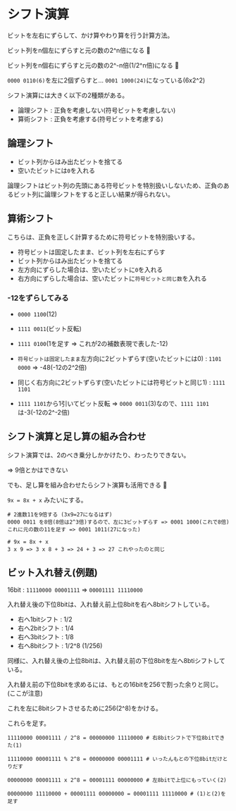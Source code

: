 # シフト演算

ビットを左右にずらして、かけ算やわり算を行う計算方法。

ビット列をn個左にずらすと元の数の2^n倍になる :dog:

ビット列をn個右にずらすと元の数の2^-n倍(1/2^n倍)になる :dog:

`0000 0110(6)`を左に2個ずらすと... `0001 1000(24)`になっている(6x2^2)

シフト演算には大きく以下の2種類がある。

- 論理シフト : 正負を考慮しない(符号ビットを考慮しない)
- 算術シフト : 正負を考慮する(符号ビットを考慮する)

## 論理シフト

- ビット列からはみ出たビットを捨てる
- 空いたビットには`0`を入れる

論理シフトはビット列の先頭にある符号ビットを特別扱いしないため、正負のあるビット列に論理シフトをすると正しい結果が得られない。

## 算術シフト

こちらは、正負を正しく計算するために符号ビットを特別扱いする。

- 符号ビットは固定したまま、ビット列を左右にずらす
- ビット列からはみ出たビットを捨てる
- 左方向にずらした場合は、空いたビットに`0`を入れる
- 右方向にずらした場合は、空いたビットに`符号ビットと同じ数`を入れる

### -12をずらしてみる

- `0000 1100`(12)
- `1111 0011`(ビット反転)
- `1111 0100`(1を足す => これが2の補数表現で表した-12)

- `符号ビットは固定したまま`左方向に2ビットずらす(空いたビットには0) : `1101 0000` => -48(-12の2^2倍)
- 同じく右方向に2ビットずらす(空いたビットには符号ビットと同じ1) : `1111 1101`
- `1111 1101`から1引いてビット反転 => `0000 0011`(3)なので、`1111 1101`は-3(-12の2^-2倍)

## シフト演算と足し算の組み合わせ

シフト演算では、2のべき乗分しかかけたり、わったりできない。

=> 9倍とかはできない

でも、足し算を組み合わせたらシフト演算も活用できる :dog:

`9x = 8x + x` みたいにする。

```
# 2進数11を9倍する (3x9=27になるはず)
0000 0011 を8倍(8倍は2^3倍)するので、左に3ビットずらす => 0001 1000(これで8倍)
これに元の数の11を足す => 0001 1011(27になった)

# 9x = 8x + x
3 x 9 => 3 x 8 + 3 => 24 + 3 => 27 これやったのと同じ
```

## ビット入れ替え(例題)

16bit : `11110000 00001111` => `00001111 11110000`

入れ替え後の下位8bitは、入れ替え前上位8bitを右へ8bitシフトしている。

- 右へ1bitシフト : 1/2
- 右へ2bitシフト : 1/4
- 右へ3bitシフト : 1/8
- 右へ8bitシフト : 1/2^8 (1/256)

同様に、入れ替え後の上位8bitは、入れ替え前の下位8bitを左へ8btiシフトしている。

入れ替え前の下位8bitを求めるには、もとの16bitを256で割った余りと同じ。(ここが注意)

これを左に8bitシフトさせるために256(2^8)をかける。

これらを足す。

```
11110000 00001111 / 2^8 = 00000000 11110000 # 右8bitシフトで下位8bitできた(1)

11110000 00001111 % 2^8 = 00000000 00001111 # いったんもとの下位8bitだけとりだす

00000000 00001111 x 2^8 = 00001111 00000000 # 左8bitで上位にもっていく(2)

00000000 11110000 + 00001111 00000000 = 00001111 11110000 # (1)と(2)を足す
```

